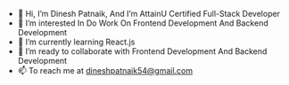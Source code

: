 - 👋 Hi, I’m Dinesh Patnaik, And I’m AttainU Certified Full-Stack Developer
- 👀 I’m interested In Do Work On Frontend Development And Backend Development
- 🌱 I’m currently learning React.js
- 💞️ I’m ready to collaborate with Frontend Development And Backend Development
- 📫 To reach me at dineshpatnaik54@gmail.com

<!---
Dinesh-Patnaik-au28/Dinesh-Patnaik-au28 is a ✨ special ✨ repository because its `README.md` (this file) appears on your GitHub profile.
You can click the Preview link to take a look at your changes.
--->

